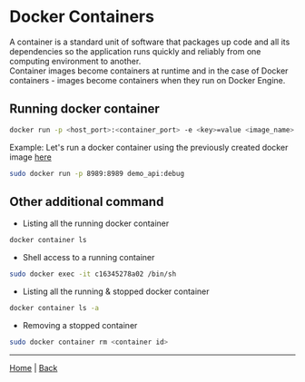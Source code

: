 # Docker Containers

A container is a standard unit of software that packages up code and all its dependencies so the application runs quickly and reliably from one computing environment to another.   
Container images become containers at runtime and in the case of Docker containers - images become containers when they run on Docker Engine. 


## Running docker container

```bash
docker run -p <host_port>:<container_port> -e <key>=value <image_name>:tag <commands>
```

Example:
Let's run a docker container using the previously created docker image [here](../building_image/README.md)

```bash
sudo docker run -p 8989:8989 demo_api:debug
```



## Other additional command

- Listing all the running docker container
```bash
docker container ls
```

- Shell access to a running container
```bash
sudo docker exec -it c16345278a02 /bin/sh
```

- Listing all the running & stopped docker container
```bash
docker container ls -a
```

- Removing a stopped container
```bash
sudo docker container rm <container id>
```


---
[Home](/README.md) | [Back](../README.md)